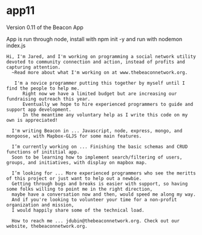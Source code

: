 # app11
Version 0.11 of the Beacon App

App is run through node, install with 
npm init -y
and run with 
nodemon index.js


    


    Hi, I'm Jared, and I'm working on programming a social network utility devoted to community connection and action, instead of profits and capturing attention. 
      ~Read more about what I'm working on at www.thebeaconnetwork.org.
      
       I'm a novice programmer putting this together by myself until I find the people to help me. 
          Right now we have a limited budget but are increasing our fundraising outreach this year. 
          Eventually we hope to hire experienced programmers to guide and support app development. 
          In the meantime any voluntary help as I write this code on my own is appreciated!
      
      I'm writing Beacon in ... Javascript, node, express, mongo, and mongoose, with Mapbox-GLJS for some main features.
      
      I’m currently working on ... Finishing the basic schemas and CRUD functions of inititial app. 
      Soon to be learning how to implement search/filtering of users, groups, and initiatives, with display on mapbox map.

      I’m looking for ... More experienced programmers who see the meritts of this project or just want to help out a newbie. 
      Getting through bugs and breaks is easier with support, so having some folks willing to point me in the right direction, 
      maybe have a conversation now and then, would speed me along my way. 
      And if you're looking to volunteer your time for a non-profit organization and mission, 
      I would happily share some of the technical load.
 
      How to reach me ... jdubin@thebeaconnetwork.org. Check out our website, thebeaconnetwork.org.

